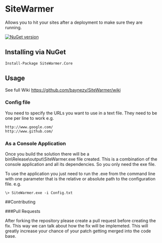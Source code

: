 # SiteWarmer

Allows you to hit your sites after a deployment to make sure they are running.

[![NuGet version](https://badge.fury.io/nu/SiteWarmer.Core.svg)](http://badge.fury.io/nu/SiteWarmer.Core) 

## Installing via NuGet

    Install-Package SiteWarmer.Core

## Usage

See full Wiki https://github.com/baynezy/SiteWarmer/wiki

### Config file

You need to specify the URLs you want to use in a text file. They need to be one per line to work
e.g.

    http://www.google.com/
    http://www.github.com/

### As a Console Application

Once you build the solution there will be a bin\Release\output\SiteWarmer.exe file created. This is a combination of the console application and all its dependencies. So you only need the exe file.

To use the application you just need to run the .exe from the command line with one parameter that is the relative or absolute path to the configuration file.
e.g.

    \> SiteWarmer.exe -i Config.txt
	
##Contributing

###Pull Requests

After forking the repository please create a pull request before creating the fix. This way we can talk about how the fix will be implemeted. This will greatly increase your chance of your patch getting merged into the code base.
